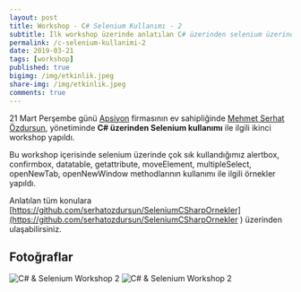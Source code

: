 ```yaml
---
layout: post
title: Workshop - C# Selenium Kullanımı - 2
subtitle: İlk workshop üzerinde anlatılan C# üzerinden selenium üzerindeki yeni methodlar paylaşıldı.
permalink: /c-selenium-kullanimi-2
date: 2019-03-21
tags: [workshop]
published: true
bigimg: /img/etkinlik.jpeg
share-img: /img/etkinlik.jpeg
comments: true
---
```

21 Mart Perşembe günü [Apsiyon](https://www.apsiyon.com/ "Apsiyon") firmasının ev sahipliğinde
[Mehmet Serhat Özdursun](https://tr.linkedin.com/in/mehmet-serhat-%C3%B6zdursun-79435741 "Mehmet Serhat Özdursun"), yönetiminde
**C# üzerinden Selenium kullanımı** ile ilgili ikinci workshop yapıldı. 

Bu workshop içerisinde selenium üzerinde çok sık kullandığımız alertbox, confirmbox, datatable, getattribute, moveElement, multipleSelect, openNewTab, openNewWindow 
methodlarının kullanımı ile ilgili örnekler yapıldı.

Anlatılan tüm konulara [https://github.com/serhatozdursun/SeleniumCSharpOrnekler](https://github.com/serhatozdursun/SeleniumCSharpOrnekler ) üzerinden ulaşabilirsiniz.

## Fotoğraflar
![C# & Selenium Workshop 2](https://www.softwaretestingturkey.com/img/2019/workshop_2_c_selenium_1.jpeg)
![C# & Selenium Workshop 2](https://www.softwaretestingturkey.com/img/2019/workshop_2_c_selenium_2.jpeg)
